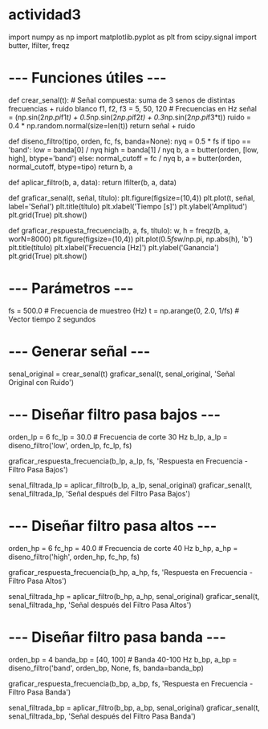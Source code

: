 # actividad3

import numpy as np
import matplotlib.pyplot as plt
from scipy.signal import butter, lfilter, freqz

# --- Funciones útiles ---

def crear_senal(t):
    # Señal compuesta: suma de 3 senos de distintas frecuencias + ruido blanco
    f1, f2, f3 = 5, 50, 120  # Frecuencias en Hz
    señal = (np.sin(2*np.pi*f1*t) + 
             0.5*np.sin(2*np.pi*f2*t) + 
             0.3*np.sin(2*np.pi*f3*t))
    ruido = 0.4 * np.random.normal(size=len(t))
    return señal + ruido

def diseno_filtro(tipo, orden, fc, fs, banda=None):
    nyq = 0.5 * fs
    if tipo == 'band':
        low = banda[0] / nyq
        high = banda[1] / nyq
        b, a = butter(orden, [low, high], btype='band')
    else:
        normal_cutoff = fc / nyq
        b, a = butter(orden, normal_cutoff, btype=tipo)
    return b, a

def aplicar_filtro(b, a, data):
    return lfilter(b, a, data)

def graficar_senal(t, señal, título):
    plt.figure(figsize=(10,4))
    plt.plot(t, señal, label='Señal')
    plt.title(título)
    plt.xlabel('Tiempo [s]')
    plt.ylabel('Amplitud')
    plt.grid(True)
    plt.show()

def graficar_respuesta_frecuencia(b, a, fs, título):
    w, h = freqz(b, a, worN=8000)
    plt.figure(figsize=(10,4))
    plt.plot(0.5*fs*w/np.pi, np.abs(h), 'b')
    plt.title(título)
    plt.xlabel('Frecuencia [Hz]')
    plt.ylabel('Ganancia')
    plt.grid(True)
    plt.show()

# --- Parámetros ---
fs = 500.0  # Frecuencia de muestreo (Hz)
t = np.arange(0, 2.0, 1/fs)  # Vector tiempo 2 segundos

# --- Generar señal ---
senal_original = crear_senal(t)
graficar_senal(t, senal_original, 'Señal Original con Ruido')

# --- Diseñar filtro pasa bajos ---
orden_lp = 6
fc_lp = 30.0  # Frecuencia de corte 30 Hz
b_lp, a_lp = diseno_filtro('low', orden_lp, fc_lp, fs)

graficar_respuesta_frecuencia(b_lp, a_lp, fs, 'Respuesta en Frecuencia - Filtro Pasa Bajos')

senal_filtrada_lp = aplicar_filtro(b_lp, a_lp, senal_original)
graficar_senal(t, senal_filtrada_lp, 'Señal después del Filtro Pasa Bajos')

# --- Diseñar filtro pasa altos ---
orden_hp = 6
fc_hp = 40.0  # Frecuencia de corte 40 Hz
b_hp, a_hp = diseno_filtro('high', orden_hp, fc_hp, fs)

graficar_respuesta_frecuencia(b_hp, a_hp, fs, 'Respuesta en Frecuencia - Filtro Pasa Altos')

senal_filtrada_hp = aplicar_filtro(b_hp, a_hp, senal_original)
graficar_senal(t, senal_filtrada_hp, 'Señal después del Filtro Pasa Altos')

# --- Diseñar filtro pasa banda ---
orden_bp = 4
banda_bp = [40, 100]  # Banda 40-100 Hz
b_bp, a_bp = diseno_filtro('band', orden_bp, None, fs, banda=banda_bp)

graficar_respuesta_frecuencia(b_bp, a_bp, fs, 'Respuesta en Frecuencia - Filtro Pasa Banda')

senal_filtrada_bp = aplicar_filtro(b_bp, a_bp, senal_original)
graficar_senal(t, senal_filtrada_bp, 'Señal después del Filtro Pasa Banda')
